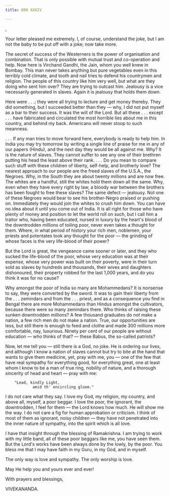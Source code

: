 ```yaml
---
title: 890 XXXIV

---
```

  

  
,

Your letter pleased me extremely. I, of course, understand the joke, but
I am not the baby to be put off with a joke; now take more.

The secret of success of the Westerners is the power of organisation and
combination. That is only possible with mutual trust and co-operation
and help. Now here is Virchand Gandhi, the Jain, whom you well knew in
Bombay. This man never takes anything but pure vegetables even in this
terribly cold climate, and tooth and nail tries to defend his countrymen
and religion. The people of this country like him very well, but what
are they doing who sent him over? They are trying to outcast him.
Jealousy is a vice necessarily generated in slaves. Again it is jealousy
that holds them down.

Here were . . .; they were all trying to lecture and get money thereby.
They did something, but I succeeded better than they — why, I did not
put myself as a bar to their success. It was the will of the Lord. But
all these . . . except . . . have fabricated and circulated the most
horrible lies about me in this country, and behind my back. Americans
will never stoop to such meanness.

. . . If any man tries to move forward here, everybody is ready to help
him. In India you may try tomorrow by writing a single line of praise
for me in any of our papers (Hindu), and the next day they would be all
against me. Why? It is the nature of slaves. They cannot suffer to see
any one of their brethren putting his head the least above their rank. .
. . Do you mean to compare such stuff with these children of liberty,
self-help, and brotherly love? The nearest approach to our people are
the freed slaves of the U.S.A., the Negroes. Why, in the South they are
about twenty millions and are now free. The whites are a handful, still
the whites hold them down all the same. Why, even when they have every
right by law, a bloody war between the brothers has been fought to free
these slaves? The same defect — jealousy. Not one of these Negroes would
bear to see his brother-Negro praised or pushing on. Immediately they
would join the whites to crush him down. You can have no idea about it
until you come out of India. It is all right for those who have plenty
of money and position to let the world roll on such, but I call him a
traitor who, having been educated, nursed in luxury by the heart's blood
of the downtrodden millions of toiling poor, never even takes a thought
for them. Where, in what period of history your rich men, noblemen, your
priests and potentates took any thought for the poor — the grinding of
whose faces is the very life-blood of their power?

But the Lord is great, the vengeance came sooner or later, and they who
sucked the life-blood of the poor, whose very education was at their
expense, whose very power was built on their poverty, were in their turn
sold as slaves by hundreds and thousands, their wives and daughters
dishonoured, their property robbed for the last 1,000 years, and do you
think it was for no cause?

Why amongst the poor of India so many are Mohammedans? It is nonsense to
say, they were converted by the sword. It was to gain their liberty from
the . . . zemindars and from the . . . priest, and as a consequence you
find in Bengal there are more Mohammedans than Hindus amongst the
cultivators, because there were so many zemindars there. Who thinks of
raising these sunken downtrodden millions? A few thousand graduates do
not make a nation, a few rich men do not make a nation. True, our
opportunities are less, but still there is enough to feed and clothe and
made 300 millions more comfortable, nay, luxurious. Ninety per cent of
our people are without education — who thinks of that? — these Babus,
the so-called patriots?

Now, let me tell you — still there is a God, no joke. He is ordering our
lives, and although I know a nation of slaves cannot but try to bite at
the hand that wants to give them medicine, yet, pray with me, you — one
of the few that have real sympathy for everything good, for everything
great, one at least whom I know to be a man of true ring, nobility of
nature, and a thorough sincerity of head and heart — pray with me:

        "Lead, kindly Light,  
                amid th' encircling gloom."

I do not care what they say. I love my God, my religion, my country, and
above all, myself, a poor beggar. I love the poor, the ignorant, the
downtrodden, I feel for them — the Lord knows how much. He will show me
the way. I do not care a fig for human approbation or criticism. I think
of most of them as ignorant, noisy children — they have not penetrated
into the inner nature of sympathy, into the spirit which is all love.

I have that insight through the blessing of Ramakrishna. I am trying to
work with my little band, all of these poor beggars like me, you have
seen them. But the Lord's works have been always done by the lowly, by
the poor. You bless me that I may have faith in my Guru, in my God, and
in myself.

The only way is love and sympathy. The only worship is love.

May He help you and yours ever and ever!

With prayers and blessings,

VIVEKANANDA.